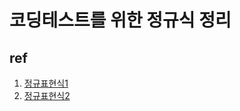 # 코딩테스트를 위한 정규식 정리

## ref

1. [정규표현식1](https://park-answer.netlify.app/2020-01-19-regular-expressions/)
2. [정규표현식2](https://reload1bronze.tistory.com/56?category=971700)
